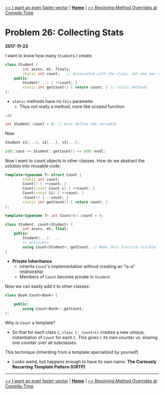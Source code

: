 [<< I want an even faster vector](./problem_25.md) | [**Home**](../README.md) | [>> Resolving Method Overrides at Compile-Time](./problem_27.md)

# Problem 26: Collecting Stats
**2017-11-23**

I want to know how many `Student`s I create. 

```C++
class Student {
        int assns, mt, finals;
        static int count;   // Associated with the class, not one per object
    public:
        Student(...) { ++count; }
        static int getCount() { return count; } // static methods
};
```

- `static` methods have no `this` parameter
    - Thus not really a method, more like scoped function

_`.cc`_
```C++
int Student::count = 0; // must define the variable
```

Now

```C++
Student s1{...}, s2{...}, s3{...};

std::cout << Student::getCount() << std::endl;
```

Now I want to count objects in other classes. How do we abstract the solution into reusable code.

```C++
template<typename T> struct Count {
        static int count;
        Count() { ++count; }
        Count(const Count &) { ++count; }
        Count(const &&) { ++count; }
        ~Count() { --count; }
        static int getCount() { return count; }
};

template<typename T> int Count<t>::count = 0;
```

```C++
class Student: count<Student> {
        int assns, mt, final;
    public:
        Student(...): ...
        // accessors
        using Count<Student>::getCount; // Make this function visible 
}
```

- **Private Inheritance**
    - inherits `Count`'s implementation without creating an "is-a" relationship
    - Members of  `Count` become private in `Student`

Now we can easily add it to other classes:
```C++
class Book:Count<Book> {
        ...
    public:
        using Count<Book>::getCount;
};
```

Why is `Count` a template?
- So that for each class `C`, `class C: Count<C>` creates a new unique, instantiation of `Count` for each `C`. This gives `C` its own counter vs. sharing one counter over all subclasses

This technique (inheriting from a template specialized by yourself)
- Looks weird, but happens enough to have its own name: **The Curiously Recurring Template Pattern (CRTP)**

---
[<< I want an even faster vector](./problem_25.md) | [**Home**](../README.md) | [>> Resolving Method Overrides at Compile-Time](./problem_27.md)
